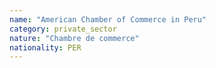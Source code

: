 ```yaml
---
name: "American Chamber of Commerce in Peru"
category: private_sector
nature: "Chambre de commerce"
nationality: PER
---
```

    